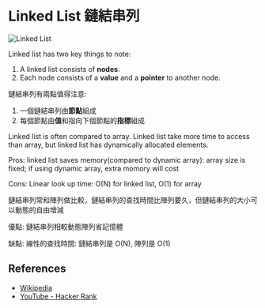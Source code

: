 # Linked List 鏈結串列

![Linked List](https://upload.wikimedia.org/wikipedia/commons/6/6d/Singly-linked-list.svg)

Linked list has two key things to note:
1. A linked list consists of **nodes**.
2. Each node consists of a **value** and a **pointer** to another node.

鏈結串列有兩點值得注意:
1. 一個鏈結串列由**節點**組成
2. 每個節點由**值**和指向下個節點的**指標**組成

Linked list is often compared to array. Linked list take more time to access than array, but linked list has dynamically allocated elements.

Pros:
linked list saves memory(compared to dynamic array): array size is fixed; if using dynamic array, extra momory will cost

Cons:
Linear look up time: O(N) for linked list, O(1) for array

鏈結串列常和陣列做比較，鏈結串列的查找時間比陣列要久，但鏈結串列的大小可以動態的自由增減

優點:
鏈結串列相較動態陣列省記憶體

缺點:
線性的查找時間: 鏈結串列是 O(N), 陣列是 O(1)

## References

- [Wikipedia](https://en.wikipedia.org/wiki/Linked_list)
- [YouTube - Hacker Rank](https://www.youtube.com/watch?v=njTh_OwMljA&index=2&t=1s&list=PLLXdhg_r2hKA7DPDsunoDZ-Z769jWn4R8)
